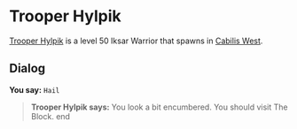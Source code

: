 # Trooper Hylpik



[Trooper Hylpik](/npc/82028) is a level 50 Iksar Warrior that spawns in [Cabilis West](/zone/82).



## Dialog

**You say:** `Hail`



>**Trooper Hylpik says:** You look a bit encumbered.  You should visit The Block.
end





